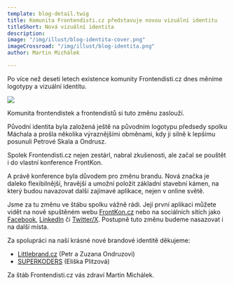 ```yaml
---
template: blog-detail.twig
title: Komunita Frontendisti.cz představuje novou vizuální identitu
titleShort: Nová vizuální identita
description:
image: "/img/illust/blog-identita-cover.png"
imageCrossroad: "/img/illust/blog-identita.png"
author: Martin Michálek

---
```


Po více než deseti letech existence komunity Frontendisti.cz dnes měníme logotypy a vizuální identitu.

[![](/img/illust/blog-identita-cover.png)](/files/media-kit.pdf)

Komunita frontendistek a frontendistů si tuto změnu zaslouží.

Původní identita byla založená ještě na původním logotypu předsedy spolku Máchala a prošla několika výraznějšími obměnami, kdy ji silně k lepšímu posunuli Petrové Skala a Ondrusz.

Spolek Frontendisti.cz nejen zestárl, nabral zkušenosti, ale začal se pouštět i do vlastní konference FrontKon.

A právě konference byla důvodem pro změnu brandu. Nová značka je daleko flexibilnější, hravější a umožní položit základní stavební kámen, na který budou navazovat další zajímavé aplikace, nejen v online světě.

Jsme za tu změnu ve štábu spolku vážně rádi. Její první aplikaci můžete vidět na nově spuštěném webu [FrontKon.cz](https://frontkon.cz/) nebo na sociálních sítích jako [Facebook](https://www.facebook.com/frontendisti/), [LinkedIn](https://www.linkedin.com/company/frontendisti/?) či [Twitter/X](https://x.com/Frontendisti/). Postupně tuto změnu budeme nasazovat i na další místa.

Za spolupráci na naší krásné nové brandové identitě děkujeme:

* [Littlebrand.cz](https://www.littlebrand.cz/) (Petr a Zuzana Ondruzovi)
* [SUPERKODERS](https://superkoders.com/) (Eliška Plitzová)

Za štáb Frontendisti.cz vás zdraví Martin Michálek.
